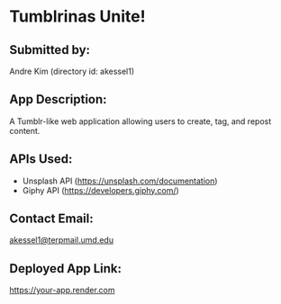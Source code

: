 # Tumblrinas Unite!

## Submitted by:
Andre Kim (directory id: akessel1)

## App Description:
A Tumblr-like web application allowing users to create, tag, and repost content.

## APIs Used:
- Unsplash API (https://unsplash.com/documentation)
- Giphy API (https://developers.giphy.com/)

## Contact Email:
akessel1@terpmail.umd.edu

## Deployed App Link:
https://your-app.render.com